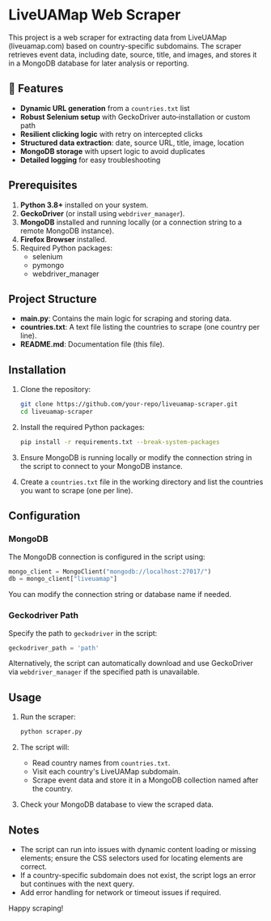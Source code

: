 # LiveUAMap Web Scraper

This project is a web scraper for extracting data from LiveUAMap (liveuamap.com) based on country-specific subdomains. The scraper retrieves event data, including date, source, title, and images, and stores it in a MongoDB database for later analysis or reporting.

## 🚀 Features

- **Dynamic URL generation** from a `countries.txt` list  
- **Robust Selenium setup** with GeckoDriver auto‑installation or custom path  
- **Resilient clicking logic** with retry on intercepted clicks  
- **Structured data extraction**: date, source URL, title, image, location  
- **MongoDB storage** with upsert logic to avoid duplicates  
- **Detailed logging** for easy troubleshooting  

## Prerequisites
1. **Python 3.8+** installed on your system.
2. **GeckoDriver** (or install using `webdriver_manager`).
3. **MongoDB** installed and running locally (or a connection string to a remote MongoDB instance).
4. **Firefox Browser** installed.
5. Required Python packages:
   - selenium
   - pymongo
   - webdriver_manager

## Project Structure
- **main.py**: Contains the main logic for scraping and storing data.
- **countries.txt**: A text file listing the countries to scrape (one country per line).
- **README.md**: Documentation file (this file).

## Installation

1. Clone the repository:
   ```bash
   git clone https://github.com/your-repo/liveuamap-scraper.git
   cd liveuamap-scraper
   ```

2. Install the required Python packages:
   ```bash
   pip install -r requirements.txt --break-system-packages
   ```

3. Ensure MongoDB is running locally or modify the connection string in the script to connect to your MongoDB instance.

4. Create a `countries.txt` file in the working directory and list the countries you want to scrape (one per line).

## Configuration
### MongoDB
The MongoDB connection is configured in the script using:
```python
mongo_client = MongoClient("mongodb://localhost:27017/")
db = mongo_client["liveuamap"]
```
You can modify the connection string or database name if needed.

### Geckodriver Path
Specify the path to `geckodriver` in the script:
```python
geckodriver_path = 'path'
```
Alternatively, the script can automatically download and use GeckoDriver via `webdriver_manager` if the specified path is unavailable.

## Usage

1. Run the scraper:
   ```bash
   python scraper.py
   ```

2. The script will:
   - Read country names from `countries.txt`.
   - Visit each country's LiveUAMap subdomain.
   - Scrape event data and store it in a MongoDB collection named after the country.

3. Check your MongoDB database to view the scraped data.

## Notes
- The script can run into issues with dynamic content loading or missing elements; ensure the CSS selectors used for locating elements are correct.
- If a country-specific subdomain does not exist, the script logs an error but continues with the next query.
- Add error handling for network or timeout issues if required.



Happy scraping!

